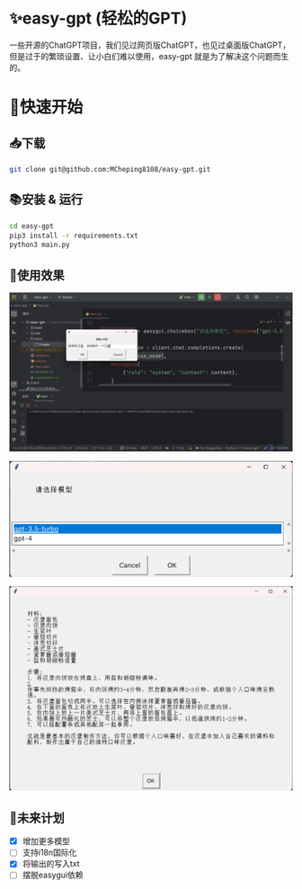 # ✨easy-gpt (轻松的GPT)

一些开源的ChatGPT项目，我们见过网页版ChatGPT，也见过桌面版ChatGPT，但是过于的繁琐设置、让小白们难以使用，easy-gpt 就是为了解决这个问题而生的。

# 🚀快速开始

##   📥下载

```bash
git clone git@github.com:MCheping8108/easy-gpt.git
```

##  📚安装 & 运行

```bash
cd easy-gpt
pip3 install -r requirements.txt
python3 main.py
```

## 📌使用效果
![Enter content](./docs/images/img.png)

![Choose model](./docs/images/img_1.png)

![answer](./docs/images/img_2.png)

## 🎏未来计划

- [x] 增加更多模型
- [ ] 支持i18n国际化
- [x] 将输出的写入txt
-  [ ] 摆脱easygui依赖